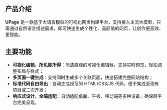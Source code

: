 ## 产品介绍

**UPage** 是一款基于大语言模型的可视化网页构建平台，支持接入主流大模型，只需通过自然语言描述需求，即可快速生成个性化、高颜值的网页，让创作更高效、更智能。

## 主要功能

- **可视化编辑，所见即所得**：简洁直观的可视化编辑器，支持实时预览，轻松调整布局与样式；
- **多页面一键生成**：支持同时生成多个关联页面，快速搭建完整网站结构；
- **标准代码自由导出**：自动生成规范的 HTML/CSS/JS 代码，便于集成至现有项目或二次开发；
- **响应式设计，全端适配**：自动适配桌面、平板、移动端等多种设备，确保跨平台完美呈现。
